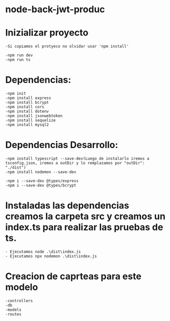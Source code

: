 # node-back-jwt-produc

# Inizializar proyecto

    -Si copiamos el protyeco no olvidar usar 'npm install'

    -npm run dev
    -npm run ts

# Dependencias:

    -npm init
    -npm install express 
    -npm install bcrypt 
    -npm install cors 
    -npm install dotenv
    -npm install jsonwebtoken
    -npm install sequelize 
    -npm install mysql2

# Dependencias Desarrollo:

    -npm install typescript --save-dev(Luego de instalarlo iremos a tsconfig.json, iremos a outDir y lo remplazamos por "outDir": "./dist")
    -npm install nodemon --save-dev

    -npm i --save-dev @types/express
    -npm i --save-dev @types/bcrypt

# Instaladas las dependencias creamos la carpeta src y creamos un index.ts para realizar las pruebas de ts.

    - Ejecutamos node .\dist\index.js 
    - Ejecutamos npx nodemon .\dist\index.js

# Creacion de caprteas para este modelo

    -controllers
    -db
    -models
    -routes

